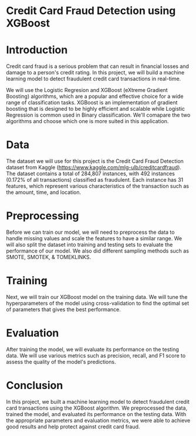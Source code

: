 # Credit Card Fraud Detection using XGBoost

# Introduction
Credit card fraud is a serious problem that can result in financial losses and damage to a person's credit rating. In this project, we will build a machine learning model to detect fraudulent credit card transactions in real-time.

We will use the Logistic Regresion and XGBoost (eXtreme Gradient Boosting) algorithms, which are a popular and effective choice for a wide range of classification tasks. XGBoost is an implementation of gradient boosting that is designed to be highly efficient and scalable while Logistic Regression is common used in Binary classification. We'll comapare the two algorithms and choose which one is more suited in this application.


# Data
The dataset we will use for this project is the Credit Card Fraud Detection dataset from Kaggle (https://www.kaggle.com/mlg-ulb/creditcardfraud). The dataset contains a total of 284,807 instances, with 492 instances (0.172% of all transactions) classified as fraudulent. Each instance has 31 features, which represent various characteristics of the transaction such as the amount, time, and location.

# Preprocessing
Before we can train our model, we will need to preprocess the data to handle missing values and scale the features to have a similar range. We will also split the dataset into training and testing sets to evaluate the performance of our model. We also did different sampling methods such as SMOTE, SMOTEK, & TOMEKLINKS.

# Training
Next, we will train our XGBoost model on the training data. We will tune the hyperparameters of the model using cross-validation to find the optimal set of parameters that gives the best performance.

# Evaluation
After training the model, we will evaluate its performance on the testing data. We will use various metrics such as precision, recall, and F1 score to assess the quality of the model's predictions.

# Conclusion
In this project, we built a machine learning model to detect fraudulent credit card transactions using the XGBoost algorithm. We preprocessed the data, trained the model, and evaluated its performance on the testing data. With the appropriate parameters and evaluation metrics, we were able to achieve good results and help protect against credit card fraud.

